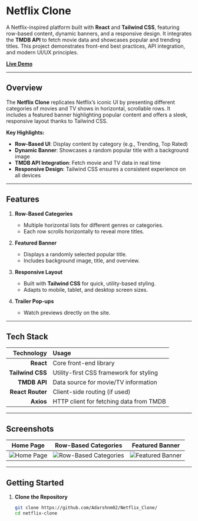 # Netflix Clone

A Netflix-inspired platform built with **React** and **Tailwind CSS**, featuring row-based content, dynamic banners, and a responsive design. It integrates the **TMDB API** to fetch movie data and showcases popular and trending titles. This project demonstrates front-end best practices, API integration, and modern UI/UX principles.

[**Live Demo**](https://netflix-clone-nine-mauve.vercel.app/)

---

## Overview

The **Netflix Clone** replicates Netflix’s iconic UI by presenting different categories of movies and TV shows in horizontal, scrollable rows. It includes a featured banner highlighting popular content and offers a sleek, responsive layout thanks to Tailwind CSS.

**Key Highlights:**
- **Row-Based UI**: Display content by category (e.g., Trending, Top Rated)
- **Dynamic Banner**: Showcases a random popular title with a background image
- **TMDB API Integration**: Fetch movie and TV data in real time
- **Responsive Design**: Tailwind CSS ensures a consistent experience on all devices

---

## Features

1. **Row-Based Categories**  
   - Multiple horizontal lists for different genres or categories.
   - Each row scrolls horizontally to reveal more titles.

2. **Featured Banner**  
   - Displays a randomly selected popular title.
   - Includes background image, title, and overview.

3. **Responsive Layout**  
   - Built with **Tailwind CSS** for quick, utility-based styling.
   - Adapts to mobile, tablet, and desktop screen sizes.

4. **Trailer Pop-ups**  
   - Watch previews directly on the site.

---

## Tech Stack

| **Technology** | **Usage**                                        |
|---------------:|:-------------------------------------------------|
| **React**      | Core front-end library                           |
| **Tailwind CSS** | Utility-first CSS framework for styling         |
| **TMDB API**   | Data source for movie/TV information             |
| **React Router** | Client-side routing (if used)                  |
| **Axios**      | HTTP client for fetching data from TMDB          |

---

## Screenshots

| Home Page                     | Row-Based Categories               | Featured Banner               |
|------------------------------|------------------------------------|-------------------------------|
![Home Page](https://github.com/Adarshnm02/Netflix_Clone/assets/107073970/7cd1fe24-9d65-473d-8615-35750908c7a3) | ![Row-Based Categories](https://github.com/Adarshnm02/Netflix_Clone/assets/107073970/649d1da0-393d-47fd-be8a-00c42ba6017a) | ![Featured Banner](https://github.com/Adarshnm02/Netflix_Clone/assets/107073970/12bc4aa0-2c4c-4114-83bf-5d3813e56d90) |


---

## Getting Started

1. **Clone the Repository**  
   ```bash
   git clone https://github.com/Adarshnm02/Netflix_Clone/
   cd netflix-clone
